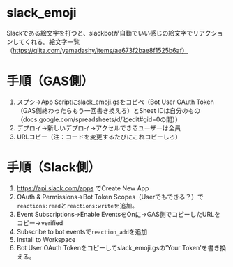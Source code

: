 # slack_emoji
Slackである絵文字を打つと、slackbotが自動でいい感じの絵文字でリアクションしてくれる。絵文字一覧（https://qiita.com/yamadashy/items/ae673f2bae8f1525b6af）



# 手順（GAS側）
1. スプシ→App Scriptにslack_emoji.gsをコピペ（Bot User OAuth Token（GAS側終わったらもう一回書き換えろ）とSheet IDは自分のもの（docs.google.com/spreadsheets/d/とedit#gid=0の間））
2. デプロイ→新しいデプロイ→アクセルできるユーザーは全員
3. URLコピー（注：コードを変更するたびにこれコピーしろ）

# 手順（Slack側）
1. https://api.slack.com/apps でCreate New App
3. OAuth & Permissions→Bot Token Scopes（Userでもできる？）で`reactions:read`と`reactions:write`を追加。
4. Event Subscriptions→Enable EventsをOnに→GAS側でコピーしたURLをコピー→verified
5. Subscribe to bot eventsで`reaction_add`を追加
6. Install to Workspace
7. Bot User OAuth Tokenをコピーしてslack_emoji.gsの'Your Token'を書き換える。
